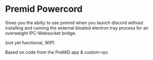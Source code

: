 # Premid Powercord

Gives you the abilty to use premid when you launch discord without installing and running the external bloated electron tray process for an overweight IPC-Websocket bridge.

(not yet functional, WIP)

Based on code from the PreMiD app & custom-rpc